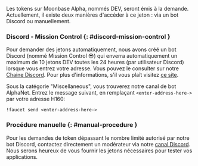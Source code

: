 Les tokens sur Moonbase Alpha, nommés DEV, seront émis à la demande. Actuellement, il existe deux manières d'accéder à ce jeton : via un bot Discord ou manuellement.

### Discord - Mission Control {: #discord-mission-control } 

Pour demander des jetons automatiquement, nous avons créé un bot Discord (nommé Mission Control :sunglasses:) qui enverra automatiquement un maximum de 10 jetons DEV toutes les 24 heures (par utilisateur Discord) lorsque vous entrez votre adresse. Vous pouvez le consulter sur notre [Chaine Discord](https://discord.gg/PfpUATX). Pour plus d'informations, s'il vous plaît visitez [ce site](/getting-started/testnet/faucet/).
 
Sous la catégorie "Miscellaneous", vous trouverez notre canal de bot AlphaNet. Entrez le message suivant, en remplaçant `<enter-address-here->` par votre adresse H160:
 
```
!faucet send <enter-address-here->
```

### Procédure manuelle {: #manual-procedure } 

Pour les demandes de token dépassant le nombre limité autorisé par notre bot Discord, contactez directement un modérateur via notre [canal Discord](https://discord.gg/PfpUATX). Nous serons heureux de vous fournir les jetons nécessaires pour tester vos applications.

